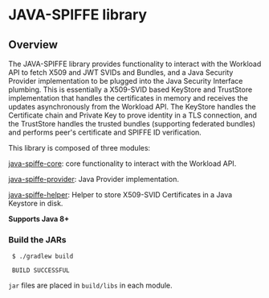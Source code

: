 # JAVA-SPIFFE library

## Overview

The JAVA-SPIFFE library provides functionality to interact with the Workload API to fetch X509 and JWT SVIDs and Bundles, 
and a Java Security Provider implementation to be plugged into the Java Security Interface plumbing. This is essentially 
a X509-SVID based KeyStore and TrustStore implementation that handles the certificates in memory and receives the updates 
asynchronously from the Workload API. The KeyStore handles the Certificate chain and Private Key to prove identity 
in a TLS connection, and the TrustStore handles the trusted bundles (supporting federated bundles) and performs 
peer's certificate and SPIFFE ID verification. 

This library is composed of three modules:

[java-spiffe-core](java-spiffe-core/README.md): core functionality to interact with the Workload API.

[java-spiffe-provider](java-spiffe-provider/README.md): Java Provider implementation.

[java-spiffe-helper](java-spiffe-helper/README.md): Helper to store X509-SVID Certificates in a Java Keystore in disk.

**Supports Java 8+**

### Build the JARs

```
 $ ./gradlew build
 
 BUILD SUCCESSFUL 
```

`jar` files are placed in `build/libs` in each module.  
